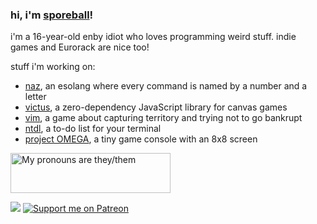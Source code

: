 ### hi, i'm [sporeball](https://sporeball.dev)!
i'm a 16-year-old enby idiot who loves programming weird stuff. indie games and Eurorack are nice too!

stuff i'm working on:
- [naz](https://github.com/sporeball/naz), an esolang where every command is named by a number and a letter
- [victus](https://github.com/sporeball/victus), a zero-dependency JavaScript library for canvas games
- [vim](https://github.com/sporeball/vim), a game about capturing territory and trying not to go bankrupt
- [ntdl](https://github.com/sporeball/ntdl), a to-do list for your terminal
- [project OMEGA](https://github.com/sporeball/project-omega), a tiny game console with an 8x8 screen

<a href="https://pronouns.vercel.app" title="Add pronouns to your own profile">
  <img src="https://pronouns.vercel.app/they/them?gradient=anamnisar" width="256" height="64" alt="My pronouns are they/them">
</a>

<br/>

<a href="https://twitter.com/sporeball"><img src="https://img.shields.io/badge/twitter-%231DA1F2.svg?&style=for-the-badge&logo=twitter&logoColor=white"></a>
[![Support me on Patreon](https://img.shields.io/endpoint.svg?url=https%3A%2F%2Fshieldsio-patreon.vercel.app%2Fapi%3Fusername%3Dsporeball%26type%3Dpledges%26suffix%3D%252Fmonth&style=for-the-badge)](https://patreon.com/sporeball)

<!--
**sporeball/sporeball** is a ✨ _special_ ✨ repository because its `README.md` (this file) appears on your GitHub profile.

Here are some ideas to get you started:

- 🔭 I’m currently working on ...
- 🌱 I’m currently learning ...
- 👯 I’m looking to collaborate on ...
- 🤔 I’m looking for help with ...
- 💬 Ask me about ...
- 📫 How to reach me: ...
- 😄 Pronouns: ...
- ⚡ Fun fact: ...
-->
